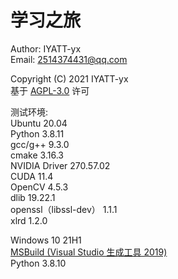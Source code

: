 # 学习之旅

Author: IYATT-yx  
Email: 2514374431@qq.com  

Copyright (C) 2021 IYATT-yx  
基于 [AGPL-3.0](LICENSE) 许可

测试环境:  
Ubuntu 20.04  
Python 3.8.11  
gcc/g++ 9.3.0  
cmake 3.16.3  
NVIDIA Driver 270.57.02  
CUDA 11.4  
OpenCV 4.5.3  
dlib 19.22.1  
openssl（libssl-dev） 1.1.1  
xlrd 1.2.0  

Windows 10 21H1  
[MSBuild (Visual Studio 生成工具 2019)](docs/MSBuild.pdf)  
Python 3.8.10  